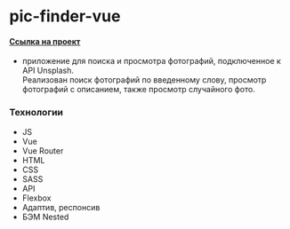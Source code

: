 # pic-finder-vue

#### [Ссылка на проект](https://valerieoschatz.github.io/pic-finder-vue/)
- приложение для поиска и просмотра фотографий, подключенное к API Unsplash.  
Реализован поиск фотографий по введенному слову, просмотр фотографий с описанием, также просмотр случайного фото.


### Технологии

* JS
* Vue
* Vue Router
* HTML
* CSS
* SASS
* API
* Flexbox
* Адаптив, респонсив
* БЭМ Nested
